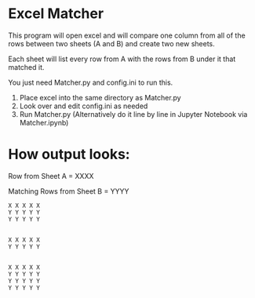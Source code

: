# Excel Matcher

This program will open excel and will compare one column from all of the rows between two sheets (A and B) and create two new sheets.

Each sheet will list every row from A with the rows from B under it that matched it.

You just need Matcher.py and config.ini to run this.

1) Place excel into the same directory as Matcher.py
2) Look over and edit config.ini as needed
3) Run Matcher.py (Alternatively do it line by line in Jupyter Notebook via Matcher.ipynb)



# How output looks:

Row from Sheet A = XXXX

Matching Rows from Sheet B = YYYY

```
X X X X X
Y Y Y Y Y
Y Y Y Y Y


X X X X X
Y Y Y Y Y


X X X X X
Y Y Y Y Y
Y Y Y Y Y
Y Y Y Y Y
```
